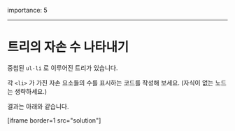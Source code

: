 importance: 5

---

# 트리의 자손 수 나타내기

중첩된 `ul·li` 로 이루어진 트리가 있습니다.

각 `<li>` 가 가진 자손 요소들의 수를 표시하는 코드를 작성해 보세요. (자식이 없는 노드는 생략하세요.)

결과는 아래와 같습니다.

[iframe border=1 src="solution"]
